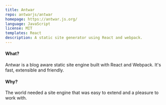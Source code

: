 ```yaml
---
title: Antwar
repo: antwarjs/antwar
homepage: https://antwar.js.org/
language: JavaScript
license: MIT
templates: React
description: A static site generator using React and webpack.
---
```


#### What?

Antwar is a blog aware static site engine built with React and Webpack. It's fast, extensible and friendly.

#### Why?

The world needed a site engine that was easy to extend and a pleasure to work with.
